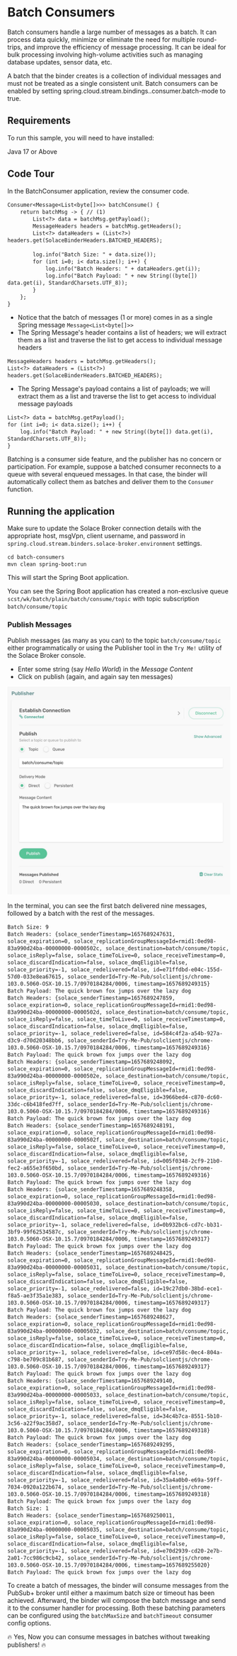# Batch Consumers

Batch consumers handle a large number of messages as a batch. It can process data quickly, minimize or eliminate the need for multiple round-trips, and improve the efficiency of message processing. It can be ideal for bulk processing involving high-volume activities such as managing database updates, sensor data, etc.

A batch that the binder creates is a collection of individual messages and must not be treated as a single consistent unit. Batch consumers can be enabled by setting spring.cloud.stream.bindings.<binding-name>.consumer.batch-mode to true. 

## Requirements

To run this sample, you will need to have installed:

Java 17 or Above

## Code Tour

In the BatchConsumer application, review the consumer code.

```
Consumer<Message<List<byte[]>>> batchConsume() {
    return batchMsg -> { // (1)
        List<?> data = batchMsg.getPayload();
        MessageHeaders headers = batchMsg.getHeaders();
        List<?> dataHeaders = (List<?>) headers.get(SolaceBinderHeaders.BATCHED_HEADERS);

        log.info("Batch Size: " + data.size());
        for (int i=0; i< data.size(); i++) {
            log.info("Batch Headers: " + dataHeaders.get(i));
            log.info("Batch Payload: " + new String((byte[]) data.get(i), StandardCharsets.UTF_8));
        }
    };
}
```

- Notice that the batch of messages (1 or more) comes in as a single Spring message `Message<List<byte[]>>`
- The Spring Message's header contains a list of headers; we will extract them as a list and traverse the list to get access to individual message headers
```
MessageHeaders headers = batchMsg.getHeaders();
List<?> dataHeaders = (List<?>) headers.get(SolaceBinderHeaders.BATCHED_HEADERS);
```
- The Spring Message's payload contains a list of payloads; we will extract them as a list and traverse the list to get access to individual message payloads
```
List<?> data = batchMsg.getPayload();
for (int i=0; i< data.size(); i++) {
    log.info("Batch Payload: " + new String((byte[]) data.get(i), StandardCharsets.UTF_8));
}
```

Batching is a consumer side feature, and the publisher has no concern or participation. For example, suppose a batched consumer reconnects to a queue with several enqueued messages. In that case, the binder will automatically collect them as batches and deliver them to the `Consumer` function.

## Running the application

Make sure to update the Solace Broker connection details with the appropriate host, msgVpn, client username, and password in `spring.cloud.stream.binders.solace-broker.environment` settings.

```
cd batch-consumers
mvn clean spring-boot:run
```
This will start the Spring Boot application.

You can see the Spring Boot application has created a non-exclusive queue `scst/wk/batch/plain/batch/consume/topic` with topic subscription `batch/consume/topic`


### Publish Messages
Publish messages (as many as you can) to the topic `batch/consume/topic` either programmatically or using the Publisher tool in the `Try Me!` utility of the Solace Broker console. 
- Enter some string (say _Hello World_) in the *Message Content*
- Click on publish (again, and again say ten messages)

<p align="center"><img width="640" alt="auth" src="images/tryme-publisher.jpg"></p>

In the terminal, you can see the first batch delivered nine messages, followed by a batch with the rest of the messages.
```
Batch Size: 9
Batch Headers: {solace_senderTimestamp=1657689247631, solace_expiration=0, solace_replicationGroupMessageId=rmid1:0ed98-83a990d24ba-00000000-0000502c, solace_destination=batch/consume/topic, solace_isReply=false, solace_timeToLive=0, solace_receiveTimestamp=0, solace_discardIndication=false, solace_dmqEligible=false, solace_priority=-1, solace_redelivered=false, id=e71ffdbd-e04c-155d-57d0-033e8ea67615, solace_senderId=Try-Me-Pub/solclientjs/chrome-103.0.5060-OSX-10.15.7/0970184284/0006, timestamp=1657689249315}
Batch Payload: The quick brown fox jumps over the lazy dog
Batch Headers: {solace_senderTimestamp=1657689247859, solace_expiration=0, solace_replicationGroupMessageId=rmid1:0ed98-83a990d24ba-00000000-0000502d, solace_destination=batch/consume/topic, solace_isReply=false, solace_timeToLive=0, solace_receiveTimestamp=0, solace_discardIndication=false, solace_dmqEligible=false, solace_priority=-1, solace_redelivered=false, id=584c4f2a-a54b-927a-d3c9-d70d20348bb6, solace_senderId=Try-Me-Pub/solclientjs/chrome-103.0.5060-OSX-10.15.7/0970184284/0006, timestamp=1657689249316}
Batch Payload: The quick brown fox jumps over the lazy dog
Batch Headers: {solace_senderTimestamp=1657689248092, solace_expiration=0, solace_replicationGroupMessageId=rmid1:0ed98-83a990d24ba-00000000-0000502e, solace_destination=batch/consume/topic, solace_isReply=false, solace_timeToLive=0, solace_receiveTimestamp=0, solace_discardIndication=false, solace_dmqEligible=false, solace_priority=-1, solace_redelivered=false, id=3966bed4-c870-dc60-33dc-c6b418fed7ff, solace_senderId=Try-Me-Pub/solclientjs/chrome-103.0.5060-OSX-10.15.7/0970184284/0006, timestamp=1657689249316}
Batch Payload: The quick brown fox jumps over the lazy dog
Batch Headers: {solace_senderTimestamp=1657689248191, solace_expiration=0, solace_replicationGroupMessageId=rmid1:0ed98-83a990d24ba-00000000-0000502f, solace_destination=batch/consume/topic, solace_isReply=false, solace_timeToLive=0, solace_receiveTimestamp=0, solace_discardIndication=false, solace_dmqEligible=false, solace_priority=-1, solace_redelivered=false, id=005f0348-2cf9-21b0-fec2-a655e3f650bd, solace_senderId=Try-Me-Pub/solclientjs/chrome-103.0.5060-OSX-10.15.7/0970184284/0006, timestamp=1657689249316}
Batch Payload: The quick brown fox jumps over the lazy dog
Batch Headers: {solace_senderTimestamp=1657689248358, solace_expiration=0, solace_replicationGroupMessageId=rmid1:0ed98-83a990d24ba-00000000-00005030, solace_destination=batch/consume/topic, solace_isReply=false, solace_timeToLive=0, solace_receiveTimestamp=0, solace_discardIndication=false, solace_dmqEligible=false, solace_priority=-1, solace_redelivered=false, id=0b932bc6-cd7c-bb31-3bf9-99f62534587c, solace_senderId=Try-Me-Pub/solclientjs/chrome-103.0.5060-OSX-10.15.7/0970184284/0006, timestamp=1657689249317}
Batch Payload: The quick brown fox jumps over the lazy dog
Batch Headers: {solace_senderTimestamp=1657689248425, solace_expiration=0, solace_replicationGroupMessageId=rmid1:0ed98-83a990d24ba-00000000-00005031, solace_destination=batch/consume/topic, solace_isReply=false, solace_timeToLive=0, solace_receiveTimestamp=0, solace_discardIndication=false, solace_dmqEligible=false, solace_priority=-1, solace_redelivered=false, id=19c27db0-38bd-ece1-f8a5-ae3f35a1e383, solace_senderId=Try-Me-Pub/solclientjs/chrome-103.0.5060-OSX-10.15.7/0970184284/0006, timestamp=1657689249317}
Batch Payload: The quick brown fox jumps over the lazy dog
Batch Headers: {solace_senderTimestamp=1657689248627, solace_expiration=0, solace_replicationGroupMessageId=rmid1:0ed98-83a990d24ba-00000000-00005032, solace_destination=batch/consume/topic, solace_isReply=false, solace_timeToLive=0, solace_receiveTimestamp=0, solace_discardIndication=false, solace_dmqEligible=false, solace_priority=-1, solace_redelivered=false, id=ce97d58c-0ec4-804a-c798-be709c81b687, solace_senderId=Try-Me-Pub/solclientjs/chrome-103.0.5060-OSX-10.15.7/0970184284/0006, timestamp=1657689249317}
Batch Payload: The quick brown fox jumps over the lazy dog
Batch Headers: {solace_senderTimestamp=1657689249140, solace_expiration=0, solace_replicationGroupMessageId=rmid1:0ed98-83a990d24ba-00000000-00005033, solace_destination=batch/consume/topic, solace_isReply=false, solace_timeToLive=0, solace_receiveTimestamp=0, solace_discardIndication=false, solace_dmqEligible=false, solace_priority=-1, solace_redelivered=false, id=34c4b7ca-8551-5b10-3c56-a22f9ac358d7, solace_senderId=Try-Me-Pub/solclientjs/chrome-103.0.5060-OSX-10.15.7/0970184284/0006, timestamp=1657689249318}
Batch Payload: The quick brown fox jumps over the lazy dog
Batch Headers: {solace_senderTimestamp=1657689249295, solace_expiration=0, solace_replicationGroupMessageId=rmid1:0ed98-83a990d24ba-00000000-00005034, solace_destination=batch/consume/topic, solace_isReply=false, solace_timeToLive=0, solace_receiveTimestamp=0, solace_discardIndication=false, solace_dmqEligible=false, solace_priority=-1, solace_redelivered=false, id=35a4a0b0-e69a-59ff-7034-0920a122b674, solace_senderId=Try-Me-Pub/solclientjs/chrome-103.0.5060-OSX-10.15.7/0970184284/0006, timestamp=1657689249318}
Batch Payload: The quick brown fox jumps over the lazy dog
Batch Size: 1
Batch Headers: {solace_senderTimestamp=1657689250011, solace_expiration=0, solace_replicationGroupMessageId=rmid1:0ed98-83a990d24ba-00000000-00005035, solace_destination=batch/consume/topic, solace_isReply=false, solace_timeToLive=0, solace_receiveTimestamp=0, solace_discardIndication=false, solace_dmqEligible=false, solace_priority=-1, solace_redelivered=false, id=e70d2939-cd20-2e7b-2a01-7cc986c9cb42, solace_senderId=Try-Me-Pub/solclientjs/chrome-103.0.5060-OSX-10.15.7/0970184284/0006, timestamp=1657689255020}
Batch Payload: The quick brown fox jumps over the lazy dog
```

To create a batch of messages, the binder will consume messages from the PubSub+ broker until either a maximum batch size or timeout has been achieved. Afterward, the binder will compose the batch message and send it to the consumer handler for processing. Both these batching parameters can be configured using the `batchMaxSize` and `batchTimeout` consumer config options.


🔥 Yes, Now you can consume messages in batches without tweaking publishers! 🔥